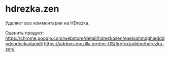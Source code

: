 # hdrezka.zen

Удаляет все комментарии на HDrezka.

Оценить продукт: 
https://chrome.google.com/webstore/detail/hdrezkazen/eaeloahmdghiedddpdeodockadaoidli
https://addons.mozilla.org/en-US/firefox/addon/hdrezka-zen/
